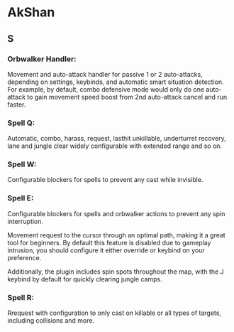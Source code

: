 # **AkShan**
## **S**

### **Orbwalker Handler:**

Movement and auto-attack handler for passive 1 or 2 auto-attacks, depending on settings, keybinds, and automatic smart situation detection. For example, by default, combo defensive mode would only do one auto-attack to gain movement speed boost from 2nd auto-attack cancel and run faster.

### **Spell Q:**

Automatic, combo, harass, request, lasthit unkillable, underturret recovery, lane and jungle clear widely configurable with extended range and so on.

### **Spell W:**

Configurable blockers for spells to prevent any cast while invisible.

### **Spell E:**

Configurable blockers for spells and orbwalker actions to prevent any spin interruption.

Movement request to the cursor through an optimal path, making it a great tool for beginners. By default this feature is disabled due to gameplay intrusion, you should configure it either override or keybind on your preference.

Additionally, the plugin includes spin spots throughout the map, with the J keybind by default for quickly clearing jungle camps.

### **Spell R:**

Rrequest with configuration to only cast on killable or all types of targets, including collisions and more.
